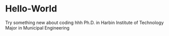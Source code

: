 # Hello-World
Try something new about coding hhh
Ph.D. in Harbin Institute of Technology 
Major in Municipal Engineering
